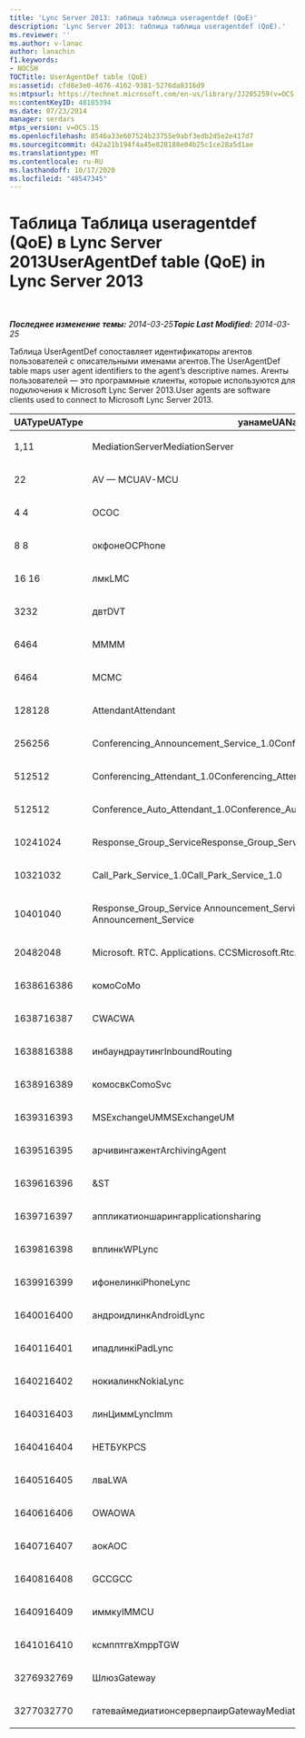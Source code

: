 ```yaml
---
title: 'Lync Server 2013: таблица таблица useragentdef (QoE)'
description: 'Lync Server 2013: таблица таблица useragentdef (QoE).'
ms.reviewer: ''
ms.author: v-lanac
author: lanachin
f1.keywords:
- NOCSH
TOCTitle: UserAgentDef table (QoE)
ms:assetid: cfd8e3e0-4076-4162-9381-5276da8316d9
ms:mtpsurl: https://technet.microsoft.com/en-us/library/JJ205259(v=OCS.15)
ms:contentKeyID: 48185394
ms.date: 07/23/2014
manager: serdars
mtps_version: v=OCS.15
ms.openlocfilehash: 8546a33e607524b23755e9abf3edb2d5e2e417d7
ms.sourcegitcommit: d42a21b194f4a45e828188e04b25c1ce28a5d1ae
ms.translationtype: MT
ms.contentlocale: ru-RU
ms.lasthandoff: 10/17/2020
ms.locfileid: "48547345"
---
```

# <a name="useragentdef-table-qoe-in-lync-server-2013"></a><span data-ttu-id="0db04-103">Таблица Таблица useragentdef (QoE) в Lync Server 2013</span><span class="sxs-lookup"><span data-stu-id="0db04-103">UserAgentDef table (QoE) in Lync Server 2013</span></span>

<div data-xmlns="http://www.w3.org/1999/xhtml">

<div class="topic" data-xmlns="http://www.w3.org/1999/xhtml" data-msxsl="urn:schemas-microsoft-com:xslt" data-cs="https://msdn.microsoft.com/">

<div data-asp="https://msdn2.microsoft.com/asp">



</div>

<div id="mainSection">

<div id="mainBody">

<span> </span>

<span data-ttu-id="0db04-104">_**Последнее изменение темы:** 2014-03-25_</span><span class="sxs-lookup"><span data-stu-id="0db04-104">_**Topic Last Modified:** 2014-03-25_</span></span>

<span data-ttu-id="0db04-105">Таблица UserAgentDef сопоставляет идентификаторы агентов пользователей с описательными именами агентов.</span><span class="sxs-lookup"><span data-stu-id="0db04-105">The UserAgentDef table maps user agent identifiers to the agent’s descriptive names.</span></span> <span data-ttu-id="0db04-106">Агенты пользователей — это программные клиенты, которые используются для подключения к Microsoft Lync Server 2013.</span><span class="sxs-lookup"><span data-stu-id="0db04-106">User agents are software clients used to connect to Microsoft Lync Server 2013.</span></span>


<table>
<colgroup>
<col style="width: 33%" />
<col style="width: 33%" />
<col style="width: 33%" />
</colgroup>
<thead>
<tr class="header">
<th><span data-ttu-id="0db04-107">UAType</span><span class="sxs-lookup"><span data-stu-id="0db04-107">UAType</span></span></th>
<th><span data-ttu-id="0db04-108">уанаме</span><span class="sxs-lookup"><span data-stu-id="0db04-108">UAName</span></span></th>
<th><span data-ttu-id="0db04-109">уакатегори</span><span class="sxs-lookup"><span data-stu-id="0db04-109">UACategory</span></span></th>
</tr>
</thead>
<tbody>
<tr class="odd">
<td><p><span data-ttu-id="0db04-110">1,1</span><span class="sxs-lookup"><span data-stu-id="0db04-110">1</span></span></p></td>
<td><p><span data-ttu-id="0db04-111">MediationServer</span><span class="sxs-lookup"><span data-stu-id="0db04-111">MediationServer</span></span></p></td>
<td><p><span data-ttu-id="0db04-112">MediationServer</span><span class="sxs-lookup"><span data-stu-id="0db04-112">MediationServer</span></span></p></td>
</tr>
<tr class="even">
<td><p><span data-ttu-id="0db04-113">2</span><span class="sxs-lookup"><span data-stu-id="0db04-113">2</span></span></p></td>
<td><p><span data-ttu-id="0db04-114">AV — MCU</span><span class="sxs-lookup"><span data-stu-id="0db04-114">AV-MCU</span></span></p></td>
<td><p><span data-ttu-id="0db04-115">AV — MCU</span><span class="sxs-lookup"><span data-stu-id="0db04-115">AV-MCU</span></span></p></td>
</tr>
<tr class="odd">
<td><p><span data-ttu-id="0db04-116">4 </span><span class="sxs-lookup"><span data-stu-id="0db04-116">4</span></span></p></td>
<td><p><span data-ttu-id="0db04-117">OC</span><span class="sxs-lookup"><span data-stu-id="0db04-117">OC</span></span></p></td>
<td><p><span data-ttu-id="0db04-118">OC</span><span class="sxs-lookup"><span data-stu-id="0db04-118">OC</span></span></p></td>
</tr>
<tr class="even">
<td><p><span data-ttu-id="0db04-119">8 </span><span class="sxs-lookup"><span data-stu-id="0db04-119">8</span></span></p></td>
<td><p><span data-ttu-id="0db04-120">окфоне</span><span class="sxs-lookup"><span data-stu-id="0db04-120">OCPhone</span></span></p></td>
<td><p><span data-ttu-id="0db04-121">окфоне</span><span class="sxs-lookup"><span data-stu-id="0db04-121">OCPhone</span></span></p></td>
</tr>
<tr class="odd">
<td><p><span data-ttu-id="0db04-122">16 </span><span class="sxs-lookup"><span data-stu-id="0db04-122">16</span></span></p></td>
<td><p><span data-ttu-id="0db04-123">лмк</span><span class="sxs-lookup"><span data-stu-id="0db04-123">LMC</span></span></p></td>
<td><p><span data-ttu-id="0db04-124">лмк</span><span class="sxs-lookup"><span data-stu-id="0db04-124">LMC</span></span></p></td>
</tr>
<tr class="even">
<td><p><span data-ttu-id="0db04-125">32</span><span class="sxs-lookup"><span data-stu-id="0db04-125">32</span></span></p></td>
<td><p><span data-ttu-id="0db04-126">двт</span><span class="sxs-lookup"><span data-stu-id="0db04-126">DVT</span></span></p></td>
<td><p><span data-ttu-id="0db04-127">двт</span><span class="sxs-lookup"><span data-stu-id="0db04-127">DVT</span></span></p></td>
</tr>
<tr class="odd">
<td><p><span data-ttu-id="0db04-128">64</span><span class="sxs-lookup"><span data-stu-id="0db04-128">64</span></span></p></td>
<td><p><span data-ttu-id="0db04-129">MM</span><span class="sxs-lookup"><span data-stu-id="0db04-129">MM</span></span></p></td>
<td><p><span data-ttu-id="0db04-130">MM</span><span class="sxs-lookup"><span data-stu-id="0db04-130">MM</span></span></p></td>
</tr>
<tr class="even">
<td><p><span data-ttu-id="0db04-131">64</span><span class="sxs-lookup"><span data-stu-id="0db04-131">64</span></span></p></td>
<td><p><span data-ttu-id="0db04-132">MC</span><span class="sxs-lookup"><span data-stu-id="0db04-132">MC</span></span></p></td>
<td><p><span data-ttu-id="0db04-133">MM</span><span class="sxs-lookup"><span data-stu-id="0db04-133">MM</span></span></p></td>
</tr>
<tr class="odd">
<td><p><span data-ttu-id="0db04-134">128</span><span class="sxs-lookup"><span data-stu-id="0db04-134">128</span></span></p></td>
<td><p><span data-ttu-id="0db04-135">Attendant</span><span class="sxs-lookup"><span data-stu-id="0db04-135">Attendant</span></span></p></td>
<td><p><span data-ttu-id="0db04-136">Attendant</span><span class="sxs-lookup"><span data-stu-id="0db04-136">Attendant</span></span></p></td>
</tr>
<tr class="even">
<td><p><span data-ttu-id="0db04-137">256</span><span class="sxs-lookup"><span data-stu-id="0db04-137">256</span></span></p></td>
<td><p><span data-ttu-id="0db04-138">Conferencing_Announcement_Service_1.0</span><span class="sxs-lookup"><span data-stu-id="0db04-138">Conferencing_Announcement_Service_1.0</span></span></p></td>
<td><p><span data-ttu-id="0db04-139">УПРАВЛЕНИ</span><span class="sxs-lookup"><span data-stu-id="0db04-139">CAS</span></span></p></td>
</tr>
<tr class="odd">
<td><p><span data-ttu-id="0db04-140">512</span><span class="sxs-lookup"><span data-stu-id="0db04-140">512</span></span></p></td>
<td><p><span data-ttu-id="0db04-141">Conferencing_Attendant_1.0</span><span class="sxs-lookup"><span data-stu-id="0db04-141">Conferencing_Attendant_1.0</span></span></p></td>
<td><p><span data-ttu-id="0db04-142">CAA</span><span class="sxs-lookup"><span data-stu-id="0db04-142">CAA</span></span></p></td>
</tr>
<tr class="even">
<td><p><span data-ttu-id="0db04-143">512</span><span class="sxs-lookup"><span data-stu-id="0db04-143">512</span></span></p></td>
<td><p><span data-ttu-id="0db04-144">Conference_Auto_Attendant_1.0</span><span class="sxs-lookup"><span data-stu-id="0db04-144">Conference_Auto_Attendant_1.0</span></span></p></td>
<td><p><span data-ttu-id="0db04-145">CAA</span><span class="sxs-lookup"><span data-stu-id="0db04-145">CAA</span></span></p></td>
</tr>
<tr class="odd">
<td><p><span data-ttu-id="0db04-146">1024</span><span class="sxs-lookup"><span data-stu-id="0db04-146">1024</span></span></p></td>
<td><p><span data-ttu-id="0db04-147">Response_Group_Service</span><span class="sxs-lookup"><span data-stu-id="0db04-147">Response_Group_Service</span></span></p></td>
<td><p><span data-ttu-id="0db04-148">ГРУПП</span><span class="sxs-lookup"><span data-stu-id="0db04-148">RGS</span></span></p></td>
</tr>
<tr class="even">
<td><p><span data-ttu-id="0db04-149">1032</span><span class="sxs-lookup"><span data-stu-id="0db04-149">1032</span></span></p></td>
<td><p><span data-ttu-id="0db04-150">Call_Park_Service_1.0</span><span class="sxs-lookup"><span data-stu-id="0db04-150">Call_Park_Service_1.0</span></span></p></td>
<td><p><span data-ttu-id="0db04-151">СОЗДАЛ</span><span class="sxs-lookup"><span data-stu-id="0db04-151">CPS</span></span></p></td>
</tr>
<tr class="odd">
<td><p><span data-ttu-id="0db04-152">1040</span><span class="sxs-lookup"><span data-stu-id="0db04-152">1040</span></span></p></td>
<td><p><span data-ttu-id="0db04-153">Response_Group_Service Announcement_Service</span><span class="sxs-lookup"><span data-stu-id="0db04-153">Response_Group_Service Announcement_Service</span></span></p></td>
<td><p><span data-ttu-id="0db04-154">AS</span><span class="sxs-lookup"><span data-stu-id="0db04-154">AS</span></span></p></td>
</tr>
<tr class="even">
<td><p><span data-ttu-id="0db04-155">2048</span><span class="sxs-lookup"><span data-stu-id="0db04-155">2048</span></span></p></td>
<td><p><span data-ttu-id="0db04-156">Microsoft. RTC. Applications. CCS</span><span class="sxs-lookup"><span data-stu-id="0db04-156">Microsoft.Rtc.Applications.Ccs</span></span></p></td>
<td><p><span data-ttu-id="0db04-157">CCS</span><span class="sxs-lookup"><span data-stu-id="0db04-157">CCS</span></span></p></td>
</tr>
<tr class="odd">
<td><p><span data-ttu-id="0db04-158">16386</span><span class="sxs-lookup"><span data-stu-id="0db04-158">16386</span></span></p></td>
<td><p><span data-ttu-id="0db04-159">комо</span><span class="sxs-lookup"><span data-stu-id="0db04-159">CoMo</span></span></p></td>
<td><p><span data-ttu-id="0db04-160">комо</span><span class="sxs-lookup"><span data-stu-id="0db04-160">CoMo</span></span></p></td>
</tr>
<tr class="even">
<td><p><span data-ttu-id="0db04-161">16387</span><span class="sxs-lookup"><span data-stu-id="0db04-161">16387</span></span></p></td>
<td><p><span data-ttu-id="0db04-162">CWA</span><span class="sxs-lookup"><span data-stu-id="0db04-162">CWA</span></span></p></td>
<td><p><span data-ttu-id="0db04-163">CWA</span><span class="sxs-lookup"><span data-stu-id="0db04-163">CWA</span></span></p></td>
</tr>
<tr class="odd">
<td><p><span data-ttu-id="0db04-164">16388</span><span class="sxs-lookup"><span data-stu-id="0db04-164">16388</span></span></p></td>
<td><p><span data-ttu-id="0db04-165">инбаундраутинг</span><span class="sxs-lookup"><span data-stu-id="0db04-165">InboundRouting</span></span></p></td>
<td><p><span data-ttu-id="0db04-166">инбаундраутинг</span><span class="sxs-lookup"><span data-stu-id="0db04-166">InboundRouting</span></span></p></td>
</tr>
<tr class="even">
<td><p><span data-ttu-id="0db04-167">16389</span><span class="sxs-lookup"><span data-stu-id="0db04-167">16389</span></span></p></td>
<td><p><span data-ttu-id="0db04-168">комосвк</span><span class="sxs-lookup"><span data-stu-id="0db04-168">ComoSvc</span></span></p></td>
<td><p><span data-ttu-id="0db04-169">комосвк</span><span class="sxs-lookup"><span data-stu-id="0db04-169">ComoSvc</span></span></p></td>
</tr>
<tr class="odd">
<td><p><span data-ttu-id="0db04-170">16393</span><span class="sxs-lookup"><span data-stu-id="0db04-170">16393</span></span></p></td>
<td><p><span data-ttu-id="0db04-171">MSExchangeUM</span><span class="sxs-lookup"><span data-stu-id="0db04-171">MSExchangeUM</span></span></p></td>
<td><p><span data-ttu-id="0db04-172">ExUM</span><span class="sxs-lookup"><span data-stu-id="0db04-172">ExUM</span></span></p></td>
</tr>
<tr class="even">
<td><p><span data-ttu-id="0db04-173">16395</span><span class="sxs-lookup"><span data-stu-id="0db04-173">16395</span></span></p></td>
<td><p><span data-ttu-id="0db04-174">арчивингажент</span><span class="sxs-lookup"><span data-stu-id="0db04-174">ArchivingAgent</span></span></p></td>
<td><p><span data-ttu-id="0db04-175">арчажент</span><span class="sxs-lookup"><span data-stu-id="0db04-175">ARCHAGENT</span></span></p></td>
</tr>
<tr class="odd">
<td><p><span data-ttu-id="0db04-176">16396</span><span class="sxs-lookup"><span data-stu-id="0db04-176">16396</span></span></p></td>
<td><p><span data-ttu-id="0db04-177">&</span><span class="sxs-lookup"><span data-stu-id="0db04-177">ST</span></span></p></td>
<td><p><span data-ttu-id="0db04-178">&</span><span class="sxs-lookup"><span data-stu-id="0db04-178">ST</span></span></p></td>
</tr>
<tr class="even">
<td><p><span data-ttu-id="0db04-179">16397</span><span class="sxs-lookup"><span data-stu-id="0db04-179">16397</span></span></p></td>
<td><p><span data-ttu-id="0db04-180">аппликатионшаринг</span><span class="sxs-lookup"><span data-stu-id="0db04-180">applicationsharing</span></span></p></td>
<td><p><span data-ttu-id="0db04-181">ASMCU</span><span class="sxs-lookup"><span data-stu-id="0db04-181">ASMCU</span></span></p></td>
</tr>
<tr class="odd">
<td><p><span data-ttu-id="0db04-182">16398</span><span class="sxs-lookup"><span data-stu-id="0db04-182">16398</span></span></p></td>
<td><p><span data-ttu-id="0db04-183">вплинк</span><span class="sxs-lookup"><span data-stu-id="0db04-183">WPLync</span></span></p></td>
<td><p><span data-ttu-id="0db04-184">вплинк</span><span class="sxs-lookup"><span data-stu-id="0db04-184">WPLync</span></span></p></td>
</tr>
<tr class="even">
<td><p><span data-ttu-id="0db04-185">16399</span><span class="sxs-lookup"><span data-stu-id="0db04-185">16399</span></span></p></td>
<td><p><span data-ttu-id="0db04-186">ифонелинк</span><span class="sxs-lookup"><span data-stu-id="0db04-186">iPhoneLync</span></span></p></td>
<td><p><span data-ttu-id="0db04-187">ифонелинк</span><span class="sxs-lookup"><span data-stu-id="0db04-187">iPhoneLync</span></span></p></td>
</tr>
<tr class="odd">
<td><p><span data-ttu-id="0db04-188">16400</span><span class="sxs-lookup"><span data-stu-id="0db04-188">16400</span></span></p></td>
<td><p><span data-ttu-id="0db04-189">андроидлинк</span><span class="sxs-lookup"><span data-stu-id="0db04-189">AndroidLync</span></span></p></td>
<td><p><span data-ttu-id="0db04-190">андроидлинк</span><span class="sxs-lookup"><span data-stu-id="0db04-190">AndroidLync</span></span></p></td>
</tr>
<tr class="even">
<td><p><span data-ttu-id="0db04-191">16401</span><span class="sxs-lookup"><span data-stu-id="0db04-191">16401</span></span></p></td>
<td><p><span data-ttu-id="0db04-192">ипадлинк</span><span class="sxs-lookup"><span data-stu-id="0db04-192">iPadLync</span></span></p></td>
<td><p><span data-ttu-id="0db04-193">ипадлинк</span><span class="sxs-lookup"><span data-stu-id="0db04-193">iPadLync</span></span></p></td>
</tr>
<tr class="odd">
<td><p><span data-ttu-id="0db04-194">16402</span><span class="sxs-lookup"><span data-stu-id="0db04-194">16402</span></span></p></td>
<td><p><span data-ttu-id="0db04-195">нокиалинк</span><span class="sxs-lookup"><span data-stu-id="0db04-195">NokiaLync</span></span></p></td>
<td><p><span data-ttu-id="0db04-196">нокиалинк</span><span class="sxs-lookup"><span data-stu-id="0db04-196">NokiaLync</span></span></p></td>
</tr>
<tr class="even">
<td><p><span data-ttu-id="0db04-197">16403</span><span class="sxs-lookup"><span data-stu-id="0db04-197">16403</span></span></p></td>
<td><p><span data-ttu-id="0db04-198">линЦимм</span><span class="sxs-lookup"><span data-stu-id="0db04-198">LyncImm</span></span></p></td>
<td><p><span data-ttu-id="0db04-199">линЦимм</span><span class="sxs-lookup"><span data-stu-id="0db04-199">LyncImm</span></span></p></td>
</tr>
<tr class="odd">
<td><p><span data-ttu-id="0db04-200">16404</span><span class="sxs-lookup"><span data-stu-id="0db04-200">16404</span></span></p></td>
<td><p><span data-ttu-id="0db04-201">НЕТБУК</span><span class="sxs-lookup"><span data-stu-id="0db04-201">PCS</span></span></p></td>
<td><p><span data-ttu-id="0db04-202">НЕТБУК</span><span class="sxs-lookup"><span data-stu-id="0db04-202">PCS</span></span></p></td>
</tr>
<tr class="even">
<td><p><span data-ttu-id="0db04-203">16405</span><span class="sxs-lookup"><span data-stu-id="0db04-203">16405</span></span></p></td>
<td><p><span data-ttu-id="0db04-204">лва</span><span class="sxs-lookup"><span data-stu-id="0db04-204">LWA</span></span></p></td>
<td><p><span data-ttu-id="0db04-205">лва</span><span class="sxs-lookup"><span data-stu-id="0db04-205">LWA</span></span></p></td>
</tr>
<tr class="odd">
<td><p><span data-ttu-id="0db04-206">16406</span><span class="sxs-lookup"><span data-stu-id="0db04-206">16406</span></span></p></td>
<td><p><span data-ttu-id="0db04-207">OWA</span><span class="sxs-lookup"><span data-stu-id="0db04-207">OWA</span></span></p></td>
<td><p><span data-ttu-id="0db04-208">OWA</span><span class="sxs-lookup"><span data-stu-id="0db04-208">OWA</span></span></p></td>
</tr>
<tr class="even">
<td><p><span data-ttu-id="0db04-209">16407</span><span class="sxs-lookup"><span data-stu-id="0db04-209">16407</span></span></p></td>
<td><p><span data-ttu-id="0db04-210">аок</span><span class="sxs-lookup"><span data-stu-id="0db04-210">AOC</span></span></p></td>
<td><p><span data-ttu-id="0db04-211">аок</span><span class="sxs-lookup"><span data-stu-id="0db04-211">AOC</span></span></p></td>
</tr>
<tr class="odd">
<td><p><span data-ttu-id="0db04-212">16408</span><span class="sxs-lookup"><span data-stu-id="0db04-212">16408</span></span></p></td>
<td><p><span data-ttu-id="0db04-213">GCC</span><span class="sxs-lookup"><span data-stu-id="0db04-213">GCC</span></span></p></td>
<td><p><span data-ttu-id="0db04-214">GCC</span><span class="sxs-lookup"><span data-stu-id="0db04-214">GCC</span></span></p></td>
</tr>
<tr class="even">
<td><p><span data-ttu-id="0db04-215">16409</span><span class="sxs-lookup"><span data-stu-id="0db04-215">16409</span></span></p></td>
<td><p><span data-ttu-id="0db04-216">иммку</span><span class="sxs-lookup"><span data-stu-id="0db04-216">IMMCU</span></span></p></td>
<td><p><span data-ttu-id="0db04-217">иммку</span><span class="sxs-lookup"><span data-stu-id="0db04-217">IMMCU</span></span></p></td>
</tr>
<tr class="odd">
<td><p><span data-ttu-id="0db04-218">16410</span><span class="sxs-lookup"><span data-stu-id="0db04-218">16410</span></span></p></td>
<td><p><span data-ttu-id="0db04-219">ксмпптгв</span><span class="sxs-lookup"><span data-stu-id="0db04-219">XmppTGW</span></span></p></td>
<td><p><span data-ttu-id="0db04-220">ксмппгатевай</span><span class="sxs-lookup"><span data-stu-id="0db04-220">XmppGateway</span></span></p></td>
</tr>
<tr class="even">
<td><p><span data-ttu-id="0db04-221">32769</span><span class="sxs-lookup"><span data-stu-id="0db04-221">32769</span></span></p></td>
<td><p><span data-ttu-id="0db04-222">Шлюз</span><span class="sxs-lookup"><span data-stu-id="0db04-222">Gateway</span></span></p></td>
<td><p><span data-ttu-id="0db04-223">Шлюз</span><span class="sxs-lookup"><span data-stu-id="0db04-223">Gateway</span></span></p></td>
</tr>
<tr class="odd">
<td><p><span data-ttu-id="0db04-224">32770</span><span class="sxs-lookup"><span data-stu-id="0db04-224">32770</span></span></p></td>
<td><p><span data-ttu-id="0db04-225">гатеваймедиатионсерверпаир</span><span class="sxs-lookup"><span data-stu-id="0db04-225">GatewayMediationServerPair</span></span></p></td>
<td><p><span data-ttu-id="0db04-226">гатеваймедиатионсерверпаир</span><span class="sxs-lookup"><span data-stu-id="0db04-226">GatewayMediationServerPair</span></span></p></td>
</tr>
</tbody>
</table>


</div>

<span> </span>

</div>

</div>

</div>

